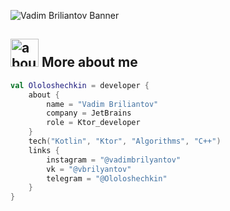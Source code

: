 ![Vadim Briliantov Banner](https://raw.github.com/Ololoshechkin/Ololoshechkin/master/github.png)

## <img width="45" alt="about" src="https://raw.github.com/Ololoshechkin/Ololoshechkin/master/about.png"> More about me
```kotlin
val Ololoshechkin = developer {
    about {
        name = "Vadim Briliantov"
        company = JetBrains
        role = Ktor_developer
    }
    tech("Kotlin", "Ktor", "Algorithms", "C++")
    links {
        instagram = "@vadimbrilyantov"
        vk = "@vbrilyantov"
        telegram = "@Ololoshechkin"
    }
}
```
